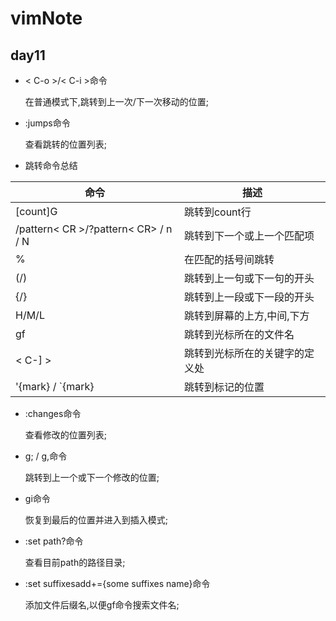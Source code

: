 # vimNote
## day11 

* < C-o >/< C-i >命令

	在普通模式下,跳转到上一次/下一次移动的位置;
* :jumps命令

	查看跳转的位置列表;
* 跳转命令总结

| 命令 | 描述 |
| ---- | ---- |
| [count]G | 跳转到count行 |
| /pattern< CR >/?pattern< CR> / n / N | 跳转到下一个或上一个匹配项 |
| % | 在匹配的括号间跳转 |
| (/) | 跳转到上一句或下一句的开头 |
| {/} | 跳转到上一段或下一段的开头 |
| H/M/L | 跳转到屏幕的上方,中间,下方 |
| gf | 跳转到光标所在的文件名 | 
| < C-] > | 跳转到光标所在的关键字的定义处 |
| '{mark} / `{mark} | 跳转到标记的位置 |

* :changes命令

	查看修改的位置列表;
* g; / g,命令

	跳转到上一个或下一个修改的位置;
* gi命令

	恢复到最后的位置并进入到插入模式;
* :set path?命令

	查看目前path的路径目录;
* :set suffixesadd+={some suffixes name}命令

	添加文件后缀名,以便gf命令搜索文件名;

